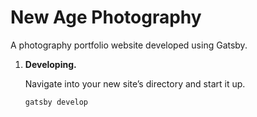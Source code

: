 # New Age Photography

A photography portfolio website developed using Gatsby.

1.  **Developing.**

    Navigate into your new site’s directory and start it up.

    ```shell
    gatsby develop
    ```

